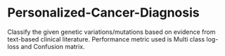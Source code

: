 # Personalized-Cancer-Diagnosis

Classify the given genetic variations/mutations based on evidence from text-based clinical literature.
Performance metric used is Multi class log-loss and Confusion matrix.
